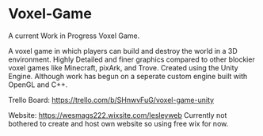# Voxel-Game
A current Work in Progress Voxel Game. 

A voxel game in which players can build and destroy the world in a 3D environment. Highly Detailed and finer graphics compared to other blockier voxel games like Minecraft, pixArk, and Trove.
Created using the Unity Engine. Although work has begun on a seperate custom engine built with OpenGL and C++. 

Trello Board: https://trello.com/b/SHnwvFuG/voxel-game-unity

Website: https://wesmags222.wixsite.com/lesleyweb
Currently not bothered to create and host own website so using free wix for now. 
